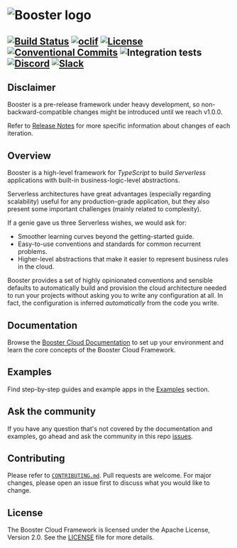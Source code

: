 # ![Booster logo](docs/img/booster-logo.png)

[![Build Status](https://img.shields.io/endpoint.svg?url=https%3A%2F%2Factions-badge.atrox.dev%2Fboostercloud%2Fbooster%2Fbadge&style=flat)](https://actions-badge.atrox.dev/boostercloud/booster/goto)
[![oclif](https://img.shields.io/badge/cli-oclif-brightgreen.svg)](https://oclif.io)
[![License](https://img.shields.io/npm/l/@boostercloud/cli)](https://github.com/boostercloud/booster/blob/master/package.json)
[![Conventional Commits](https://img.shields.io/badge/Conventional%20Commits-1.0.0-yellow.svg)](https://conventionalcommits.org)
![Integration tests](https://github.com/boostercloud/booster/workflows/Integration%20tests/badge.svg)
[![Discord](https://img.shields.io/discord/763753198388510780.svg?label=&logo=discord&logoColor=ffffff&color=7389D8&labelColor=6A7EC2)](https://discord.gg/bDY8MKx)
[![Slack](https://img.shields.io/badge/chat%20with%20us-slack-orange)](https://join.slack.com/t/booster-cloud/shared_invite/zt-i2e4tjxe-Du9vGoCIdgbSsTNoRGt5ew)
---

## Disclaimer

Booster is a pre-release framework under heavy development, so non-backward-compatible changes might be introduced until we reach v1.0.0.

Refer to [Release Notes](https://github.com/boostercloud/booster/releases) for more specific information about changes of each iteration.

## Overview

Booster is a high-level framework for _TypeScript_ to build _Serverless_ applications with built-in business-logic-level abstractions.

Serverless architectures have great advantages (especially regarding scalability) useful for any production-grade application, but they also
present some important challenges (mainly related to complexity).

If a genie gave us three Serverless wishes, we would ask for:

- Smoother learning curves beyond the getting-started guide.
- Easy-to-use conventions and standards for common recurrent problems.
- Higher-level abstractions that make it easier to represent business rules in the cloud.

Booster provides a set of highly opinionated conventions and sensible defaults to automatically build and provision the
cloud architecture needed to run your projects without asking you to write any configuration at all.
In fact, the configuration is inferred _automatically_ from the code you write.

## Documentation

Browse the [Booster Cloud Documentation](https://boostercloud.github.io/docs) to set up your environment and learn the core concepts of the Booster Cloud Framework.

## Examples

Find step-by-step guides and example apps in the [Examples](docs/examples) section.

## Ask the community

If you have any question that's not covered by the documentation and examples, go ahead and ask the community in
this repo [issues](https://github.com/boostercloud/booster/issues).

## Contributing

Please refer to [`CONTRIBUTING.md`](CONTRIBUTING.md). Pull requests are welcome. For major changes, please
open an issue first to discuss what you would like to change.

## License

The Booster Cloud Framework is licensed under the Apache License, Version 2.0. See the [LICENSE](LICENSE) file for more details.
